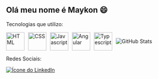 ## Olá meu nome é Maykon :smile:

Tecnologias que utilizo:
<div style="display: inline-flex; align-items: center; gap: 10px;">
  <img src="https://user-images.githubusercontent.com/25181517/192158954-f88b5814-d510-4564-b285-dff7d6400dad.png" alt="HTML" height="50" width="50" />
  <img src="https://user-images.githubusercontent.com/25181517/183898674-75a4a1b1-f960-4ea9-abcb-637170a00a75.png" alt="CSS" height="50" width="50" />
  <img src="https://user-images.githubusercontent.com/25181517/117447155-6a868a00-af3d-11eb-9cfe-245df15c9f3f.png" alt="Javascript" height="50" width="50" />
  <img src="https://user-images.githubusercontent.com/25181517/183890595-779a7e64-3f43-4634-bad2-eceef4e80268.png" alt="Angular" height="50" width="50" />
  <img src="https://user-images.githubusercontent.com/25181517/183890598-19a0ac2d-e88a-4005-a8df-1ee36782fde1.png" alt="Typescript" height="50" width="50" />
  <img align="right" src="https://github-readme-stats.vercel.app/api?username=MaykonLisboa&show_icons=true&theme=tokyonight" alt="GitHub Stats" style="margin: 0;">
</div>

Redes Sociais:

[![Ícone do LinkedIn](https://img.shields.io/badge/LinkedIn-0077B5?style=for-the-badge&logo=linkedin&logoColor=white)](https://www.linkedin.com/in/maykon-lisboa-927483279/)

